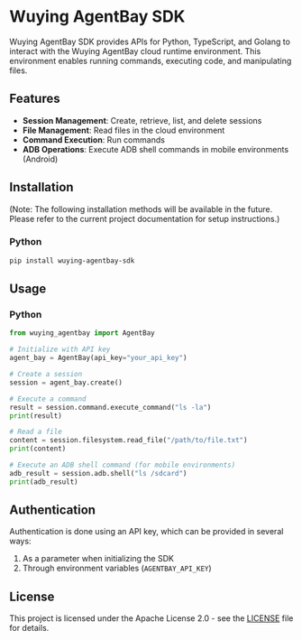 # Wuying AgentBay SDK

Wuying AgentBay SDK provides APIs for Python, TypeScript, and Golang to interact with the Wuying AgentBay cloud runtime environment. This environment enables running commands, executing code, and manipulating files.

## Features

- **Session Management**: Create, retrieve, list, and delete sessions
- **File Management**: Read files in the cloud environment
- **Command Execution**: Run commands
- **ADB Operations**: Execute ADB shell commands in mobile environments (Android)

## Installation

(Note: The following installation methods will be available in the future. Please refer to the current project documentation for setup instructions.)

### Python

```bash
pip install wuying-agentbay-sdk
```

## Usage

### Python

```python
from wuying_agentbay import AgentBay

# Initialize with API key
agent_bay = AgentBay(api_key="your_api_key")

# Create a session
session = agent_bay.create()

# Execute a command
result = session.command.execute_command("ls -la")
print(result)

# Read a file
content = session.filesystem.read_file("/path/to/file.txt")
print(content)

# Execute an ADB shell command (for mobile environments)
adb_result = session.adb.shell("ls /sdcard")
print(adb_result)
```

## Authentication

Authentication is done using an API key, which can be provided in several ways:

1. As a parameter when initializing the SDK
2. Through environment variables (`AGENTBAY_API_KEY`)

## License

This project is licensed under the Apache License 2.0 - see the [LICENSE](LICENSE) file for details.